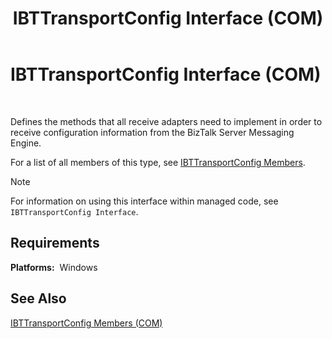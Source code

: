 ﻿---
title: IBTTransportConfig Interface (COM)
TOCTitle: IBTTransportConfig Interface (COM)
ms:assetid: 5550a601-db81-45e8-ad81-c566c1b0376c
ms:mtpsurl: https://msdn.microsoft.com/library/Aa560221(v=BTS.80)
ms:contentKeyID: 51528128
ms.date: 08/30/2017
mtps_version: v=BTS.80
---

# IBTTransportConfig Interface (COM)

 

Defines the methods that all receive adapters need to implement in order to receive configuration information from the BizTalk Server Messaging Engine.

For a list of all members of this type, see [IBTTransportConfig Members](ibttransportconfig-members-com.md).


> [!NOTE]
> <P>For information on using this interface within managed code, see <CODE>IBTTransportConfig Interface</CODE>.</P>



## Requirements

**Platforms:**  Windows

## See Also

[IBTTransportConfig Members (COM)](ibttransportconfig-members-com.md)

